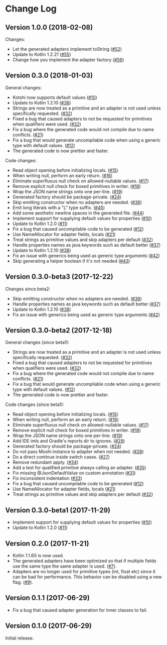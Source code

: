Change Log
===

Version 1.0.0 (2018-02-08)
---
Changes:
* Let the generated adapters implement toString ([#52](https://github.com/ansman/kotshi/pull/52))
* Update to Kotlin 1.2.21 ([#55](https://github.com/ansman/kotshi/pull/55))
* Change how you implement the adapter factory ([#56](https://github.com/ansman/kotshi/pull/56))

Version 0.3.0 (2018-01-03)
---
General changes:
* Kotshi now supports default values ([#10](https://github.com/ansman/kotshi/pull/10))
* Update to Kotlin 1.2.10 ([#38](https://github.com/ansman/kotshi/pull/38))
* Strings are now treated as a primitive and an adapter is not used unless specifically requested. ([#32](https://github.com/ansman/kotshi/pull/32))
* Fixed a bug that caused adapters to not be requested for primitives when qualifiers were used. ([#32](https://github.com/ansman/kotshi/pull/32))
* Fix a bug where the generated code would not compile due to name conflicts. ([#21](https://github.com/ansman/kotshi/pull/21))
* Fix a bug that would generate uncompilable code when using a generic type with default values. ([#12](https://github.com/ansman/kotshi/pull/12))
* The generated code is now prettier and faster.

Code changes:
* Read object opening before initializing locals. ([#15](https://github.com/ansman/kotshi/pull/15))
* When writing null, perform an early return. ([#16](https://github.com/ansman/kotshi/pull/16))
* Eliminate superfluous null check on allowed-nullable values. ([#17](https://github.com/ansman/kotshi/pull/17))
* Remove explicit null check for boxed primitives in writer. ([#18](https://github.com/ansman/kotshi/pull/18))
* Wrap the JSON name strings onto one per-line. ([#19](https://github.com/ansman/kotshi/pull/19))
* Generated factory should be package-private. ([#24](https://github.com/ansman/kotshi/pull/24))
* Skip emitting constructor when no adapters are needed. ([#36](https://github.com/ansman/kotshi/pull/36))
* Emit long literals with a "L" type suffix. ([#45](https://github.com/ansman/kotshi/pull/45))
* Add some aesthetic newline spaces in the generated file. ([#44](https://github.com/ansman/kotshi/pull/44))
* Implement support for supplying default values for properties ([#10](https://github.com/ansman/kotshi/pull/10))
* Update to Kotlin 1.2.0 ([#11](https://github.com/ansman/kotshi/pull/11))
* Fix a bug that caused uncompilable code to be generated ([#12](https://github.com/ansman/kotshi/pull/12))
* Use NameAllocator for adapter fields, locals ([#21](https://github.com/ansman/kotshi/pull/21))
* Treat strings as primitive values and skip adapters per default ([#32](https://github.com/ansman/kotshi/pull/32))
* Handle properties names as java keywords such as default better ([#37](https://github.com/ansman/kotshi/pull/37))
* Update to Kotlin 1.2.10 ([#38](https://github.com/ansman/kotshi/pull/38))
* Fix an issue with generics being used as generic type arguments ([#42](https://github.com/ansman/kotshi/pull/42))
* Skip generating a helper boolean if it's not needed ([#43](https://github.com/ansman/kotshi/pull/43))

Version 0.3.0-beta3 (2017-12-22)
---
Changes since beta2:
* Skip emitting constructor when no adapters are needed. ([#36](https://github.com/ansman/kotshi/pull/36))
* Handle properties names as java keywords such as default better ([#37](https://github.com/ansman/kotshi/pull/37))
* Update to Kotlin 1.2.10 ([#38](https://github.com/ansman/kotshi/pull/38))
* Fix an issue with generics being used as generic type arguments ([#42](https://github.com/ansman/kotshi/pull/42))

Version 0.3.0-beta2 (2017-12-18)
---
General changes (since beta1):
* Strings are now treated as a primitive and an adapter is not used unless specifically requested. ([#32](https://github.com/ansman/kotshi/pull/32))
* Fixed a bug that caused adapters to not be requested for primitives when qualifiers were used. ([#32](https://github.com/ansman/kotshi/pull/32))
* Fix a bug where the generated code would not compile due to name conflicts. ([#21](https://github.com/ansman/kotshi/pull/21))
* Fix a bug that would generate uncompilable code when using a generic type with default values. ([#12](https://github.com/ansman/kotshi/pull/12))
* The generated code is now prettier and faster.

Code changes (since beta1):
* Read object opening before initializing locals. ([#15](https://github.com/ansman/kotshi/pull/15))
* When writing null, perform an an early return. ([#16](https://github.com/ansman/kotshi/pull/16))
* Eliminate superfluous null check on allowed-nullable values. ([#17](https://github.com/ansman/kotshi/pull/17))
* Remove explicit null check for boxed primitives in writer. ([#18](https://github.com/ansman/kotshi/pull/18))
* Wrap the JSON name strings onto one per-line. ([#19](https://github.com/ansman/kotshi/pull/19))
* Add IDE imls and Gradle's reports dir to ignores. ([#29](https://github.com/ansman/kotshi/pull/29))
* Generated factory should be package-private. ([#24](https://github.com/ansman/kotshi/pull/24))
* Do not pass Moshi instance to adapter when not needed. ([#28](https://github.com/ansman/kotshi/pull/28))
* Do a direct continue inside switch cases. ([#27](https://github.com/ansman/kotshi/pull/27))
* Remove redundant apply. ([#34](https://github.com/ansman/kotshi/pull/34))
* Add a test for qualified primitive always calling an adapter. ([#35](https://github.com/ansman/kotshi/pull/35))
* Fix missing @JsonDefaultValue on custom annotation ([#31](https://github.com/ansman/kotshi/pull/31))
* Fix inconsistent indentation ([#33](https://github.com/ansman/kotshi/pull/33))
* Fix a bug that caused uncompilable code to be generated ([#12](https://github.com/ansman/kotshi/pull/12))
* Use NameAllocator for adapter fields, locals ([#21](https://github.com/ansman/kotshi/pull/21))
* Treat strings as primitive values and skip adapters per default ([#32](https://github.com/ansman/kotshi/pull/32))

Version 0.3.0-beta1 (2017-11-29)
---
* Implement support for supplying default values for properties ([#10](https://github.com/ansman/kotshi/pull/10))
* Update to Kotlin 1.2.0 ([#11](https://github.com/ansman/kotshi/pull/11))

Version 0.2.0 (2017-11-21)
---
* Kotlin 1.1.60 is now used.
* The generated adapters have been optimized so that if multiple fields use the same type the same adapter is used. ([#7](https://github.com/ansman/kotshi/pull/7)).
* Adapters are no longer used for primitive types (int, float etc) since it can be bad for performance. This behavior can be disabled using a new flag. ([#9](https://github.com/ansman/kotshi/pull/9)).

Version 0.1.1 (2017-06-29)
---
* Fix a bug that caused adapter generation for inner classes to fail.

Version 0.1.0 (2017-06-29)
---
Initial release.
